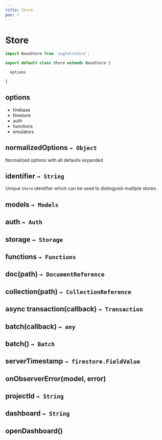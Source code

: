 ```yaml
---
title: Store
pos: 1
---
```


# Store

``` javascript
import BaseStore from 'zuglet/store';

export default class Store extends BaseStore {

  options

}
```

## options

* firebase
* firestore
* auth
* functions
* emulators

## normalizedOptions `→ Object`

Normalized options with all defaults expanded

## identifier `→ String`

Unique `Store` identifier which can be used to distinguish multiple stores.

## models `→ Models`

## auth `→ Auth`

## storage `→ Storage`

## functions `→ Functions`

## doc(path) `→ DocumentReference`

## collection(path) `→ CollectionReference`

## async transaction(callback) `→ Transaction`

## batch(callback) `→ any`

## batch() `→ Batch`

## serverTimestamp `→ firestore.FieldValue`

## onObserverError(model, error)

## projectId `→ String`

## dashboard `→ String`

## openDashboard()
